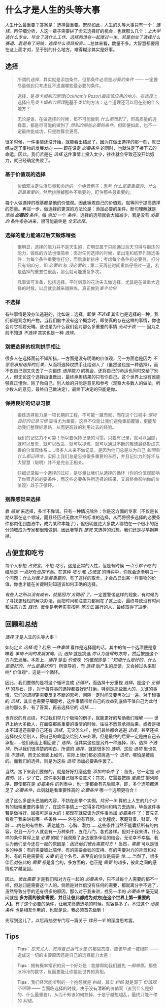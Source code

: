 # 什么才是人生的头等大事
人生什么最重要？答案是：选择最重要。既然如此，人生的头等大事只有一个：*选择*。再仔细分析，人这一辈子需要拼了命去选择好的机会，也就那么几个：*上大学选什么专业*、*毕业了选什么工作*、*选择和谁在一起度过一生*、*若是创业了选择什么赛道*、*若是有了闲钱，选择什么项目投资*……总体来看，数量不多。大智慧都要用在这上面才对，至于别的什么地方，难得糊涂其实是好事。

## 选择
> 所谓的*选择*，其实就是添加条件，但那条件必须是*必要的条件* —— 一定要尽量做到只考虑且不遗漏哪些最必要的条件。

> 选择，是*奥卡姆剃刀原理(Ockham’s Razor)*最应该应用的地方。在*选择*上选择应用*奥卡姆剃刀原理*是基于*类比*的方法：这个道理还可以用在别的什么地方？

> 无论是谁，在做选择的时候，都不可能做到 *什么都想到了*，但高质量的选择着，都是尽可能的做到了 *想到的那些必要的条件*。但即便如此，也不一定最终能成功，只是胜算会更高。

很多时候，一件事情还没开始，就能看出结局了。因为在做出选择的那一刻，就已经决定了事物的发展发向 —— 即在设定 *必要条件* 的同时，也就注定了接下去的命运。因此，我们若是在 *选择* 这件事情上投入太少，往往就会导致还没开始努力，就已经确定失败了。

### 基于价值观的选择
> 价值观决定生活质量和命运的一个绝佳例子：思考 *什么是更重要的*、*什么是最重要的*，然后排除掉那些不重要的，盯住那些最重要的。

每个人做选择的根基都是他的价值观。因此锤炼自己的价值观，就等同于提高选择的质量。再进一步，做选择的更深的方法论是：添加必要的条件。断句理解就是 *添加 **必要的** 条件*，每 *添加* 一个 *条件*，选择的选项就会大幅减少，若是没有 *必要的* 条件掺杂进来，很可能最终是 *全无选择*。

### 选择的能力能通过后天锻炼增强
> 很明显，选择的能力并不是天生的，它明显属于只能通过后天习得与锻炼的能力，锻炼的方法也很简单：面对任何选择的时候，拿出笔和纸罗列筛选条件：为每个条件重要性打分，而后重新排序；考虑每个条件的必要性，打分只有1和0分，即 *必要的* 和 *没必要的*；第二天再花时间重新仔细过一遍，若是选择的重要性很高，那么就可能重复多次。

> 凡事皆可准备，包括选择。平时刻意的花功夫去做选择，尤其是在做重大选择的时候，以后就会越来越熟练，真正做到*事半功倍*

### 不选择
有些事情是没办法逃避的，比如说：选择。即使 *不选择* 其实也是选择的一种。我们都是观念的产物，当我们脑中没有这个概念时，即使真的存在这样的事情，你也会对它视若无睹。这也是为什么我们会对那么多重要的事情 *无动于衷* —— 因为之前不知道 *不选择* 其实也是一种 *选择*。

### 别把选择的权利拱手相让
很多人在选择面前不知所措，一方面是没有明确的价值观，另一方面也是因为 *不愿意承担选择的后果*，从而将选择权拱手让给别人了（虽然这也是一种选择），而不仅自己则又失去了一次锻炼 *选择能力* 的机会，还将自己的命运也同时交给了别人，但无论这个选择由谁做出，最终承担结果的只有你自己。这个世界上没有谁能够真正懂你，除了你自己，别人给的只能是意见和参考（观察大多数人的做法，听少数人的意见，最终自己做决定），最终下决定的只能是你。

### 保持良好的记录习惯
> 锻炼选择能力是一项长期的工程，不可能一蹴而就，而在这个过程中 *保持良好的记录习惯* 显得尤为重要。这样不仅能让我们避免重蹈覆辙，更能帮助我们整理好思路，从而更高效的利用过去的经验。

> 我们的记忆力不可靠！所以要保持记录的习惯，只要有记录，就可以回顾，就可以反思，就可以改进，就可以提炼，就可以通过不断的雕琢最终形成完善的价值观体系……很多人从来不做记录，是因为他们总是以为自己 *聪明到什么都记得住*，实际上我们总是忘掉很多重要的东西，并且记忆力的好坏与大智慧（聪明）并不是完全正相关。

> 仔细记录每一个选择的过程，是尽量让我们从选择的循环（你的价值观影响了你筛选的必要条件，而这些必要条件所选择的结果，又最终会影响你的价值观）趋于正循环。

### 别靠感觉来选择
靠 *感觉* 来选择，多半不靠谱。只有一种情况除外：你是这方面的专家（不仅是长期从事在这个领域，而且经历过无数次严格标准的选择，从而将很多选择的必要条件都内化到血液中，成为某种本能了），但很明显绝大多数人哪怕在一个很小的细分领域成为专家都很难做到，因此奢望靠 *感觉* 来选择的幻想，我们还是尽早摒弃掉。

## 占便宜和吃亏
每个人都想 *占便宜*，不想 *吃亏*。这是正常的人性，但是有时候 *一点亏都不吃* 的结局是 *一点好处也捞不到*。在这种 *吃亏* 和 *占便宜* 的博弈中，你就会逐渐明白一个问题：*什么对我才是最重要的*，有了这样的取舍，才会凸显出某一样事物的价值，你也才能在关键时刻知道该如何正确的选择。

*有些人之所以没有成长，就是因为’太聪明’了*。一定要警惕这样的现象，有时候为了寻找更轻松的解决办法，而把时间和注意力都用在了这上面，最终导致没有时间和注意力去 *践行*。反倒是老老实实按照 *笨方法* 践行的人，最终取得了进步。

## 回顾和总结
*选择* 才是人生的头等大事！

如何定义 *选择* 呢？若把 *一件事情* 看作是选择题的话，其中的每一个选项便是意味着 *事情不同的发展发向*，而 *选择* 就是挑选 *你认为值得的方向* ，然后按照这个方向去发展。本质上，*选择* 是由 *价值观*（价值观即是：*"知道什么是好的、什么是更好的、什么是最好的"*）所驱导的，而 *选择* 后产生的反馈，又会掉过头来影响* 价值观*，这是一个循环。

因此，我们要做的是将这个循环变成 *正循环*，而选择十分重视 *选择*，是这个 *正循环* 的基石，即，对于每件事的选择都要好好打磨，特别是那些重大的、关键的事情，它们的*选择*更需要反复不断的思考，间隔一定时间又要再次过一遍。对于琐事的 *选择*，其实也需要仔细思考，这件事情带给自己的收益到底值不值自己为此付出的那么多，有了答案，再去选择它的 *选择*……

也许说的有点绕，不过我们举几个极端的例子，就能更好的帮助我们理解 —— 世界上绝大多数人，在面临那些重要的事情的时候，往往不愿意承担后果，或者是根本不知道还需要自己还有 *选择*，无论怎么样，他们最终都会逃避 *选择*，甚至还把选择权交给别人，将自己的命运交给别人来处理，但是最终的后果一定是由自己去承担……他们表面上看回避了 *选择*，但其实这也是另外一种选择，即，选择 *不选择*。所以我们很清楚的明白，所谓的 *选择*，就是很多的 *选项*，这些 *选项* 里也包括 *不选择*，而无论表面上如何，实际上我们都必须挑选一个 *选项*，哪怕是被动的。而我们的选择，则是为这些 *选项* 添加必要条件罢了。

当然，接下来我们要做的，就是好好打磨这些 *添加的条件* 了：首先，它一定是 *必要的*，即，少了它，这件事对自己根本没意义；其次，它需要按照 *重要性* 排列顺序，即使都在是 *必要条件* 的列表中，也一定都会有先后顺序，即，多个选项都满足了 *必要条件*，此刻就是看重要性高的 *必要条件* 哪一个选项更符合！

说了这么多虚头巴脑的内容，不妨在此举个实例。*找另一半* 算的上人生的几个少有的极端重要的事情了，在这件事情上一定得多花时间和精力去选择，毕竟这件事若是做得好，回报可是巨大的！那现在就应该为这件事添加 *必要条件* 了：首先先看看于我来讲有哪一些条件 —— 外在的有容貌、文化程度、家庭背景、财富、年龄……内在的有性格、表达能力、心胸、潜力……这些条件当然不能囊括所有的内容，况且一万个人就会有一万种条件，五花八门，各式各样。但对于我来讲，什么样的条件算得上是 *必要* 的呢？我观察了身边很多伴侣的结合，无论幸不幸福，我认为他们至今还在一起的原因是：*因此他们彼此需要对方！* 当然，*需要* 可以是很多的种类：有的需要彼此陪伴、有的需要金钱的支持、有的需要对方的背景和权利、有的只是需要有 *夫妻* 的这个名号、甚至有的仅仅是需要 *性*……当然了，很多伴侣对彼此的 *需要* 都是复合的，多方面的，也正是 *需要* 的越多，彼此之间的感情也才越坚固。

因此，*彼此需要* 才是我们和对方在一起的 *必要条件*，只不过每个人需要的都不一样，但总归是需要这个人的。倘若是对伴侣没有任何的需要，那就离分手不远了，虽然导致分手的还有很多的原因。那么对于我来讲，找另一半的 *必要条件* 毫无疑问就是 **多方面的彼此需要，并且让彼此都成为对方[在这个世界上第一重要的人]**。有了这个必要的条件，让我来筛选选项的时候，就容易多了。不过这个 *必要条件* 也是相互作用的，也就是说，我必须首先做到！

先写到这儿了，以后再抽空专门写一篇关于 *找另一半* 的深度思考罢。

## Tips
> **Tips**：*怨天尤人*、*觉得自己运气太差* 的那些态度，应该早点一被根除 —— 造成这一切的主要原因还是自己的选择能力太差！

> **Tips**：拥有概率常识的另一个好处是：能够帮助我们避免 *一厢情愿*。那些冰冷冷的数字，反而更能让你接近世界的真相。

> **Tips**：我们经常能听到的一个抱怨就是 *纠结*，其实 *纠结* 就是源于 *价值观不明确* —— 当面临选择的时候，由于没有清晰的价值观（直到什么是好的、什么最重要），从而不知该如何抉择，于是乎越想越乱，最终只能不停的 *纠结*。
